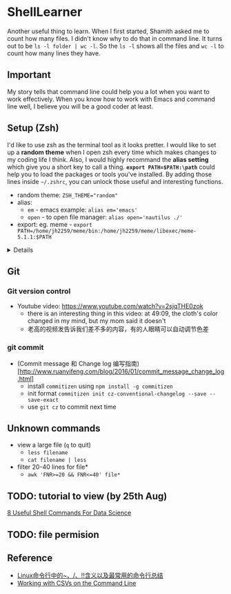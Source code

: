 # ShellLearner
Another useful thing to learn. When I first started, Shamith asked me to count how many files. I didn't know why to do that in command line. It turns out to be `ls -l folder | wc -l`. So the `ls -l` shows all the files and `wc -l` to count how many lines they have.

## Important
My story tells that command line could help you a lot when you want to work effectively. When you know how to work with Emacs and command line well, I believe you will be a good coder at least.

## Setup (Zsh)
I'd like to use zsh as the terminal tool as it looks pretter. I would like to set up a **random theme** when I open zsh every time which makes changes to my coding life I think. Also, I would highly recommand the **alias setting** which give you a short key to call a thing. **`export PATH=$PATH:\path`** could help you to load the packages or tools you've installed.
By adding those lines inside `~/.zshrc`, you can unlock those useful and interesting functions.
- random theme: `ZSH_THEME="random"`
- alias: 
  - `em` - emacs example: `alias em='emacs'`
  - `open` - to open file manager: `alias open='nautilus ./'`
- export: eg. meme - `export PATH=/home/jh2259/meme/bin:/home/jh2259/meme/libexec/meme-5.1.1:$PATH`
<details>
  another option for HPC: http://protocols.faircloth-lab.org/en/latest/protocols-computer/snippets/make-hpc-bash-better.html
  
  solve inputrc issue: https://unix.stackexchange.com/questions/501524/inputrc-not-working-in-ubuntu-18-as-it-used-to-in-16-and-below
</details>

## Git
### Git version control
- Youtube video: https://www.youtube.com/watch?v=2sjqTHE0zok
  - there is an interesting thing in this video: at 49:09, the cloth's color changed in my mind, but my mom said it doesn't
  - 老高的视频发告诉我们差不多的内容，有的人眼睛可以自动调节色差
### git commit
- (Commit message 和 Change log 编写指南)[http://www.ruanyifeng.com/blog/2016/01/commit_message_change_log.html]
  - install `commitizen` using `npm install -g commitizen`
  - init format `commitizen init cz-conventional-changelog --save --save-exact`
  - use `git cz` to commit next time
## Unknown commands
- view a large file (`q` to quit)
  - `less filename`
  - `cat filename | less`
- filter 20-40 lines for file*
  - `awk 'FNR>=20 && FNR<=40' file*` 

## TODO: tutorial to view (by 25th Aug)
[8 Useful Shell Commands For Data Science](https://www.datacamp.com/community/tutorials/shell-commands-data-scientist)
## TODO: file permision


## Reference
- [Linux命令行中的~、/、!!含义以及最常用的命令行总结](https://www.jianshu.com/p/d9bbcb45ac95)
- [Working with CSVs on the Command Line](https://bconnelly.net/posts/working_with_csvs_on_the_command_line/)
